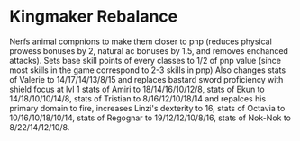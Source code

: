 # Kingmaker Rebalance
Nerfs animal compnions to make them closer to pnp (reduces physical prowess bonuses by 2, natural ac bonuses by 1.5, and removes
enchanced attacks).
Sets base skill points of every classes to 1/2 of pnp value (since most skills in the game correspond to 2-3 skills in pnp)
Also changes stats of Valerie to 14/17/14/13/8/15  and replaces bastard sword proficiency with shield focus at lvl 1
stats of Amiri to 18/14/16/10/12/8, 
stats of Ekun to 14/18/10/10/14/8, 
stats of Tristian to 8/16/12/10/18/14 and repalces his primary domain to fire,
increases Linzi's dexterity to 16,
stats of Octavia to 10/16/10/18/10/14,
stats of Regognar to 19/12/12/10/8/16,
stats of Nok-Nok to 8/22/14/12/10/8.



